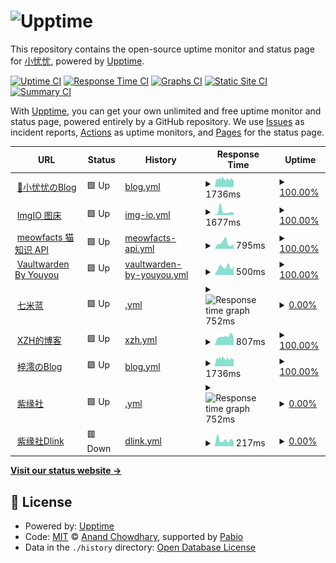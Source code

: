 # ![Upptime](https://img.jerryyang.link/2023/07/08/4.webp)

This repository contains the open-source uptime monitor and status page for [小忧忧](https://www.jerryyang.link), powered by [Upptime](https://github.com/upptime/upptime).

[![Uptime CI](https://github.com/jerryyang-git/Site-operation-detection/workflows/Uptime%20CI/badge.svg)](https://github.com/jerryyang-git/Site-operation-detection/actions?query=workflow%3A%22Uptime+CI%22)
[![Response Time CI](https://github.com/jerryyang-git/Site-operation-detection/workflows/Response%20Time%20CI/badge.svg)](https://github.com/jerryyang-git/Site-operation-detection/actions?query=workflow%3A%22Response+Time+CI%22)
[![Graphs CI](https://github.com/jerryyang-git/Site-operation-detection/workflows/Graphs%20CI/badge.svg)](https://github.com/jerryyang-git/Site-operation-detection/actions?query=workflow%3A%22Graphs+CI%22)
[![Static Site CI](https://github.com/jerryyang-git/Site-operation-detection/workflows/Static%20Site%20CI/badge.svg)](https://github.com/jerryyang-git/Site-operation-detection/actions?query=workflow%3A%22Static+Site+CI%22)
[![Summary CI](https://github.com/jerryyang-git/Site-operation-detection/workflows/Summary%20CI/badge.svg)](https://github.com/jerryyang-git/Site-operation-detection/actions?query=workflow%3A%22Summary+CI%22)

With [Upptime](https://upptime.js.org), you can get your own unlimited and free uptime monitor and status page, powered entirely by a GitHub repository. We use [Issues](https://github.com/jerryyang-git/Site-operation-detection/issues) as incident reports, [Actions](https://github.com/jerryyang-git/Site-operation-detection/actions) as uptime monitors, and [Pages](https://runtime.jerryyang.link) for the status page.

<!--start: status pages-->
<!-- This summary is generated by Upptime (https://github.com/upptime/upptime) -->
<!-- Do not edit this manually, your changes will be overwritten -->
<!-- prettier-ignore -->
| URL | Status | History | Response Time | Uptime |
| --- | ------ | ------- | ------------- | ------ |
| <img alt="" src="https://icons.duckduckgo.com/ip3/www.jerryyang.link.ico" height="13"> [👋小忧忧のBlog](https://www.jerryyang.link) | 🟩 Up | [blog.yml](https://github.com/youyou-sudo/Site-operation-detection/commits/HEAD/history/blog.yml) | <details><summary><img alt="Response time graph" src="./graphs/blog/response-time-week.png" height="20"> 1736ms</summary><br><a href="https://runtime.jerryyang.link/history/blog"><img alt="Response time 1549" src="https://img.shields.io/endpoint?url=https%3A%2F%2Fraw.githubusercontent.com%2Fyouyou-sudo%2FSite-operation-detection%2FHEAD%2Fapi%2Fblog%2Fresponse-time.json"></a><br><a href="https://runtime.jerryyang.link/history/blog"><img alt="24-hour response time 1779" src="https://img.shields.io/endpoint?url=https%3A%2F%2Fraw.githubusercontent.com%2Fyouyou-sudo%2FSite-operation-detection%2FHEAD%2Fapi%2Fblog%2Fresponse-time-day.json"></a><br><a href="https://runtime.jerryyang.link/history/blog"><img alt="7-day response time 1736" src="https://img.shields.io/endpoint?url=https%3A%2F%2Fraw.githubusercontent.com%2Fyouyou-sudo%2FSite-operation-detection%2FHEAD%2Fapi%2Fblog%2Fresponse-time-week.json"></a><br><a href="https://runtime.jerryyang.link/history/blog"><img alt="30-day response time 1549" src="https://img.shields.io/endpoint?url=https%3A%2F%2Fraw.githubusercontent.com%2Fyouyou-sudo%2FSite-operation-detection%2FHEAD%2Fapi%2Fblog%2Fresponse-time-month.json"></a><br><a href="https://runtime.jerryyang.link/history/blog"><img alt="1-year response time 1549" src="https://img.shields.io/endpoint?url=https%3A%2F%2Fraw.githubusercontent.com%2Fyouyou-sudo%2FSite-operation-detection%2FHEAD%2Fapi%2Fblog%2Fresponse-time-year.json"></a></details> | <details><summary><a href="https://runtime.jerryyang.link/history/blog">100.00%</a></summary><a href="https://runtime.jerryyang.link/history/blog"><img alt="All-time uptime 100.00%" src="https://img.shields.io/endpoint?url=https%3A%2F%2Fraw.githubusercontent.com%2Fyouyou-sudo%2FSite-operation-detection%2FHEAD%2Fapi%2Fblog%2Fuptime.json"></a><br><a href="https://runtime.jerryyang.link/history/blog"><img alt="24-hour uptime 99.98%" src="https://img.shields.io/endpoint?url=https%3A%2F%2Fraw.githubusercontent.com%2Fyouyou-sudo%2FSite-operation-detection%2FHEAD%2Fapi%2Fblog%2Fuptime-day.json"></a><br><a href="https://runtime.jerryyang.link/history/blog"><img alt="7-day uptime 100.00%" src="https://img.shields.io/endpoint?url=https%3A%2F%2Fraw.githubusercontent.com%2Fyouyou-sudo%2FSite-operation-detection%2FHEAD%2Fapi%2Fblog%2Fuptime-week.json"></a><br><a href="https://runtime.jerryyang.link/history/blog"><img alt="30-day uptime 100.00%" src="https://img.shields.io/endpoint?url=https%3A%2F%2Fraw.githubusercontent.com%2Fyouyou-sudo%2FSite-operation-detection%2FHEAD%2Fapi%2Fblog%2Fuptime-month.json"></a><br><a href="https://runtime.jerryyang.link/history/blog"><img alt="1-year uptime 100.00%" src="https://img.shields.io/endpoint?url=https%3A%2F%2Fraw.githubusercontent.com%2Fyouyou-sudo%2FSite-operation-detection%2FHEAD%2Fapi%2Fblog%2Fuptime-year.json"></a></details>
| <img alt="" src="https://icons.duckduckgo.com/ip3/imgio.jerryyang.link.ico" height="13"> [ImgIO 图床](https://imgio.jerryyang.link) | 🟩 Up | [img-io.yml](https://github.com/youyou-sudo/Site-operation-detection/commits/HEAD/history/img-io.yml) | <details><summary><img alt="Response time graph" src="./graphs/img-io/response-time-week.png" height="20"> 1677ms</summary><br><a href="https://runtime.jerryyang.link/history/img-io"><img alt="Response time 1209" src="https://img.shields.io/endpoint?url=https%3A%2F%2Fraw.githubusercontent.com%2Fyouyou-sudo%2FSite-operation-detection%2FHEAD%2Fapi%2Fimg-io%2Fresponse-time.json"></a><br><a href="https://runtime.jerryyang.link/history/img-io"><img alt="24-hour response time 1107" src="https://img.shields.io/endpoint?url=https%3A%2F%2Fraw.githubusercontent.com%2Fyouyou-sudo%2FSite-operation-detection%2FHEAD%2Fapi%2Fimg-io%2Fresponse-time-day.json"></a><br><a href="https://runtime.jerryyang.link/history/img-io"><img alt="7-day response time 1677" src="https://img.shields.io/endpoint?url=https%3A%2F%2Fraw.githubusercontent.com%2Fyouyou-sudo%2FSite-operation-detection%2FHEAD%2Fapi%2Fimg-io%2Fresponse-time-week.json"></a><br><a href="https://runtime.jerryyang.link/history/img-io"><img alt="30-day response time 1209" src="https://img.shields.io/endpoint?url=https%3A%2F%2Fraw.githubusercontent.com%2Fyouyou-sudo%2FSite-operation-detection%2FHEAD%2Fapi%2Fimg-io%2Fresponse-time-month.json"></a><br><a href="https://runtime.jerryyang.link/history/img-io"><img alt="1-year response time 1209" src="https://img.shields.io/endpoint?url=https%3A%2F%2Fraw.githubusercontent.com%2Fyouyou-sudo%2FSite-operation-detection%2FHEAD%2Fapi%2Fimg-io%2Fresponse-time-year.json"></a></details> | <details><summary><a href="https://runtime.jerryyang.link/history/img-io">100.00%</a></summary><a href="https://runtime.jerryyang.link/history/img-io"><img alt="All-time uptime 100.00%" src="https://img.shields.io/endpoint?url=https%3A%2F%2Fraw.githubusercontent.com%2Fyouyou-sudo%2FSite-operation-detection%2FHEAD%2Fapi%2Fimg-io%2Fuptime.json"></a><br><a href="https://runtime.jerryyang.link/history/img-io"><img alt="24-hour uptime 100.00%" src="https://img.shields.io/endpoint?url=https%3A%2F%2Fraw.githubusercontent.com%2Fyouyou-sudo%2FSite-operation-detection%2FHEAD%2Fapi%2Fimg-io%2Fuptime-day.json"></a><br><a href="https://runtime.jerryyang.link/history/img-io"><img alt="7-day uptime 100.00%" src="https://img.shields.io/endpoint?url=https%3A%2F%2Fraw.githubusercontent.com%2Fyouyou-sudo%2FSite-operation-detection%2FHEAD%2Fapi%2Fimg-io%2Fuptime-week.json"></a><br><a href="https://runtime.jerryyang.link/history/img-io"><img alt="30-day uptime 100.00%" src="https://img.shields.io/endpoint?url=https%3A%2F%2Fraw.githubusercontent.com%2Fyouyou-sudo%2FSite-operation-detection%2FHEAD%2Fapi%2Fimg-io%2Fuptime-month.json"></a><br><a href="https://runtime.jerryyang.link/history/img-io"><img alt="1-year uptime 100.00%" src="https://img.shields.io/endpoint?url=https%3A%2F%2Fraw.githubusercontent.com%2Fyouyou-sudo%2FSite-operation-detection%2FHEAD%2Fapi%2Fimg-io%2Fuptime-year.json"></a></details>
| <img alt="" src="https://icons.duckduckgo.com/ip3/meowfacts.jerryyang.link.ico" height="13"> [meowfacts 猫知识 API](https://meowfacts.jerryyang.link) | 🟩 Up | [meowfacts-api.yml](https://github.com/youyou-sudo/Site-operation-detection/commits/HEAD/history/meowfacts-api.yml) | <details><summary><img alt="Response time graph" src="./graphs/meowfacts-api/response-time-week.png" height="20"> 795ms</summary><br><a href="https://runtime.jerryyang.link/history/meowfacts-api"><img alt="Response time 832" src="https://img.shields.io/endpoint?url=https%3A%2F%2Fraw.githubusercontent.com%2Fyouyou-sudo%2FSite-operation-detection%2FHEAD%2Fapi%2Fmeowfacts-api%2Fresponse-time.json"></a><br><a href="https://runtime.jerryyang.link/history/meowfacts-api"><img alt="24-hour response time 666" src="https://img.shields.io/endpoint?url=https%3A%2F%2Fraw.githubusercontent.com%2Fyouyou-sudo%2FSite-operation-detection%2FHEAD%2Fapi%2Fmeowfacts-api%2Fresponse-time-day.json"></a><br><a href="https://runtime.jerryyang.link/history/meowfacts-api"><img alt="7-day response time 795" src="https://img.shields.io/endpoint?url=https%3A%2F%2Fraw.githubusercontent.com%2Fyouyou-sudo%2FSite-operation-detection%2FHEAD%2Fapi%2Fmeowfacts-api%2Fresponse-time-week.json"></a><br><a href="https://runtime.jerryyang.link/history/meowfacts-api"><img alt="30-day response time 832" src="https://img.shields.io/endpoint?url=https%3A%2F%2Fraw.githubusercontent.com%2Fyouyou-sudo%2FSite-operation-detection%2FHEAD%2Fapi%2Fmeowfacts-api%2Fresponse-time-month.json"></a><br><a href="https://runtime.jerryyang.link/history/meowfacts-api"><img alt="1-year response time 832" src="https://img.shields.io/endpoint?url=https%3A%2F%2Fraw.githubusercontent.com%2Fyouyou-sudo%2FSite-operation-detection%2FHEAD%2Fapi%2Fmeowfacts-api%2Fresponse-time-year.json"></a></details> | <details><summary><a href="https://runtime.jerryyang.link/history/meowfacts-api">100.00%</a></summary><a href="https://runtime.jerryyang.link/history/meowfacts-api"><img alt="All-time uptime 100.00%" src="https://img.shields.io/endpoint?url=https%3A%2F%2Fraw.githubusercontent.com%2Fyouyou-sudo%2FSite-operation-detection%2FHEAD%2Fapi%2Fmeowfacts-api%2Fuptime.json"></a><br><a href="https://runtime.jerryyang.link/history/meowfacts-api"><img alt="24-hour uptime 100.00%" src="https://img.shields.io/endpoint?url=https%3A%2F%2Fraw.githubusercontent.com%2Fyouyou-sudo%2FSite-operation-detection%2FHEAD%2Fapi%2Fmeowfacts-api%2Fuptime-day.json"></a><br><a href="https://runtime.jerryyang.link/history/meowfacts-api"><img alt="7-day uptime 100.00%" src="https://img.shields.io/endpoint?url=https%3A%2F%2Fraw.githubusercontent.com%2Fyouyou-sudo%2FSite-operation-detection%2FHEAD%2Fapi%2Fmeowfacts-api%2Fuptime-week.json"></a><br><a href="https://runtime.jerryyang.link/history/meowfacts-api"><img alt="30-day uptime 100.00%" src="https://img.shields.io/endpoint?url=https%3A%2F%2Fraw.githubusercontent.com%2Fyouyou-sudo%2FSite-operation-detection%2FHEAD%2Fapi%2Fmeowfacts-api%2Fuptime-month.json"></a><br><a href="https://runtime.jerryyang.link/history/meowfacts-api"><img alt="1-year uptime 100.00%" src="https://img.shields.io/endpoint?url=https%3A%2F%2Fraw.githubusercontent.com%2Fyouyou-sudo%2FSite-operation-detection%2FHEAD%2Fapi%2Fmeowfacts-api%2Fuptime-year.json"></a></details>
| <img alt="" src="https://icons.duckduckgo.com/ip3/vault.jerryyang.link.ico" height="13"> [Vaultwarden By Youyou](https://vault.jerryyang.link/) | 🟩 Up | [vaultwarden-by-youyou.yml](https://github.com/youyou-sudo/Site-operation-detection/commits/HEAD/history/vaultwarden-by-youyou.yml) | <details><summary><img alt="Response time graph" src="./graphs/vaultwarden-by-youyou/response-time-week.png" height="20"> 500ms</summary><br><a href="https://runtime.jerryyang.link/history/vaultwarden-by-youyou"><img alt="Response time 559" src="https://img.shields.io/endpoint?url=https%3A%2F%2Fraw.githubusercontent.com%2Fyouyou-sudo%2FSite-operation-detection%2FHEAD%2Fapi%2Fvaultwarden-by-youyou%2Fresponse-time.json"></a><br><a href="https://runtime.jerryyang.link/history/vaultwarden-by-youyou"><img alt="24-hour response time 534" src="https://img.shields.io/endpoint?url=https%3A%2F%2Fraw.githubusercontent.com%2Fyouyou-sudo%2FSite-operation-detection%2FHEAD%2Fapi%2Fvaultwarden-by-youyou%2Fresponse-time-day.json"></a><br><a href="https://runtime.jerryyang.link/history/vaultwarden-by-youyou"><img alt="7-day response time 500" src="https://img.shields.io/endpoint?url=https%3A%2F%2Fraw.githubusercontent.com%2Fyouyou-sudo%2FSite-operation-detection%2FHEAD%2Fapi%2Fvaultwarden-by-youyou%2Fresponse-time-week.json"></a><br><a href="https://runtime.jerryyang.link/history/vaultwarden-by-youyou"><img alt="30-day response time 559" src="https://img.shields.io/endpoint?url=https%3A%2F%2Fraw.githubusercontent.com%2Fyouyou-sudo%2FSite-operation-detection%2FHEAD%2Fapi%2Fvaultwarden-by-youyou%2Fresponse-time-month.json"></a><br><a href="https://runtime.jerryyang.link/history/vaultwarden-by-youyou"><img alt="1-year response time 559" src="https://img.shields.io/endpoint?url=https%3A%2F%2Fraw.githubusercontent.com%2Fyouyou-sudo%2FSite-operation-detection%2FHEAD%2Fapi%2Fvaultwarden-by-youyou%2Fresponse-time-year.json"></a></details> | <details><summary><a href="https://runtime.jerryyang.link/history/vaultwarden-by-youyou">100.00%</a></summary><a href="https://runtime.jerryyang.link/history/vaultwarden-by-youyou"><img alt="All-time uptime 98.15%" src="https://img.shields.io/endpoint?url=https%3A%2F%2Fraw.githubusercontent.com%2Fyouyou-sudo%2FSite-operation-detection%2FHEAD%2Fapi%2Fvaultwarden-by-youyou%2Fuptime.json"></a><br><a href="https://runtime.jerryyang.link/history/vaultwarden-by-youyou"><img alt="24-hour uptime 100.00%" src="https://img.shields.io/endpoint?url=https%3A%2F%2Fraw.githubusercontent.com%2Fyouyou-sudo%2FSite-operation-detection%2FHEAD%2Fapi%2Fvaultwarden-by-youyou%2Fuptime-day.json"></a><br><a href="https://runtime.jerryyang.link/history/vaultwarden-by-youyou"><img alt="7-day uptime 100.00%" src="https://img.shields.io/endpoint?url=https%3A%2F%2Fraw.githubusercontent.com%2Fyouyou-sudo%2FSite-operation-detection%2FHEAD%2Fapi%2Fvaultwarden-by-youyou%2Fuptime-week.json"></a><br><a href="https://runtime.jerryyang.link/history/vaultwarden-by-youyou"><img alt="30-day uptime 98.15%" src="https://img.shields.io/endpoint?url=https%3A%2F%2Fraw.githubusercontent.com%2Fyouyou-sudo%2FSite-operation-detection%2FHEAD%2Fapi%2Fvaultwarden-by-youyou%2Fuptime-month.json"></a><br><a href="https://runtime.jerryyang.link/history/vaultwarden-by-youyou"><img alt="1-year uptime 98.15%" src="https://img.shields.io/endpoint?url=https%3A%2F%2Fraw.githubusercontent.com%2Fyouyou-sudo%2FSite-operation-detection%2FHEAD%2Fapi%2Fvaultwarden-by-youyou%2Fuptime-year.json"></a></details>
| <img alt="" src="https://icons.duckduckgo.com/ip3/chirmyram.top.ico" height="13"> [七米蓝](https://chirmyram.top) | 🟩 Up | [.yml](https://github.com/youyou-sudo/Site-operation-detection/commits/HEAD/history/.yml) | <details><summary><img alt="Response time graph" src="./graphs//response-time-week.png" height="20"> 752ms</summary><br><a href="https://runtime.jerryyang.link/history/"><img alt="Response time 740" src="https://img.shields.io/endpoint?url=https%3A%2F%2Fraw.githubusercontent.com%2Fyouyou-sudo%2FSite-operation-detection%2FHEAD%2Fapi%2F%2Fresponse-time.json"></a><br><a href="https://runtime.jerryyang.link/history/"><img alt="24-hour response time 658" src="https://img.shields.io/endpoint?url=https%3A%2F%2Fraw.githubusercontent.com%2Fyouyou-sudo%2FSite-operation-detection%2FHEAD%2Fapi%2F%2Fresponse-time-day.json"></a><br><a href="https://runtime.jerryyang.link/history/"><img alt="7-day response time 752" src="https://img.shields.io/endpoint?url=https%3A%2F%2Fraw.githubusercontent.com%2Fyouyou-sudo%2FSite-operation-detection%2FHEAD%2Fapi%2F%2Fresponse-time-week.json"></a><br><a href="https://runtime.jerryyang.link/history/"><img alt="30-day response time 740" src="https://img.shields.io/endpoint?url=https%3A%2F%2Fraw.githubusercontent.com%2Fyouyou-sudo%2FSite-operation-detection%2FHEAD%2Fapi%2F%2Fresponse-time-month.json"></a><br><a href="https://runtime.jerryyang.link/history/"><img alt="1-year response time 740" src="https://img.shields.io/endpoint?url=https%3A%2F%2Fraw.githubusercontent.com%2Fyouyou-sudo%2FSite-operation-detection%2FHEAD%2Fapi%2F%2Fresponse-time-year.json"></a></details> | <details><summary><a href="https://runtime.jerryyang.link/history/">0.00%</a></summary><a href="https://runtime.jerryyang.link/history/"><img alt="All-time uptime 0.00%" src="https://img.shields.io/endpoint?url=https%3A%2F%2Fraw.githubusercontent.com%2Fyouyou-sudo%2FSite-operation-detection%2FHEAD%2Fapi%2F%2Fuptime.json"></a><br><a href="https://runtime.jerryyang.link/history/"><img alt="24-hour uptime 0.00%" src="https://img.shields.io/endpoint?url=https%3A%2F%2Fraw.githubusercontent.com%2Fyouyou-sudo%2FSite-operation-detection%2FHEAD%2Fapi%2F%2Fuptime-day.json"></a><br><a href="https://runtime.jerryyang.link/history/"><img alt="7-day uptime 0.00%" src="https://img.shields.io/endpoint?url=https%3A%2F%2Fraw.githubusercontent.com%2Fyouyou-sudo%2FSite-operation-detection%2FHEAD%2Fapi%2F%2Fuptime-week.json"></a><br><a href="https://runtime.jerryyang.link/history/"><img alt="30-day uptime 0.00%" src="https://img.shields.io/endpoint?url=https%3A%2F%2Fraw.githubusercontent.com%2Fyouyou-sudo%2FSite-operation-detection%2FHEAD%2Fapi%2F%2Fuptime-month.json"></a><br><a href="https://runtime.jerryyang.link/history/"><img alt="1-year uptime 0.00%" src="https://img.shields.io/endpoint?url=https%3A%2F%2Fraw.githubusercontent.com%2Fyouyou-sudo%2FSite-operation-detection%2FHEAD%2Fapi%2F%2Fuptime-year.json"></a></details>
| <img alt="" src="https://icons.duckduckgo.com/ip3/blog.xzh.gs.ico" height="13"> [XZH的博客](https://blog.xzh.gs) | 🟩 Up | [xzh.yml](https://github.com/youyou-sudo/Site-operation-detection/commits/HEAD/history/xzh.yml) | <details><summary><img alt="Response time graph" src="./graphs/xzh/response-time-week.png" height="20"> 807ms</summary><br><a href="https://runtime.jerryyang.link/history/xzh"><img alt="Response time 794" src="https://img.shields.io/endpoint?url=https%3A%2F%2Fraw.githubusercontent.com%2Fyouyou-sudo%2FSite-operation-detection%2FHEAD%2Fapi%2Fxzh%2Fresponse-time.json"></a><br><a href="https://runtime.jerryyang.link/history/xzh"><img alt="24-hour response time 734" src="https://img.shields.io/endpoint?url=https%3A%2F%2Fraw.githubusercontent.com%2Fyouyou-sudo%2FSite-operation-detection%2FHEAD%2Fapi%2Fxzh%2Fresponse-time-day.json"></a><br><a href="https://runtime.jerryyang.link/history/xzh"><img alt="7-day response time 807" src="https://img.shields.io/endpoint?url=https%3A%2F%2Fraw.githubusercontent.com%2Fyouyou-sudo%2FSite-operation-detection%2FHEAD%2Fapi%2Fxzh%2Fresponse-time-week.json"></a><br><a href="https://runtime.jerryyang.link/history/xzh"><img alt="30-day response time 794" src="https://img.shields.io/endpoint?url=https%3A%2F%2Fraw.githubusercontent.com%2Fyouyou-sudo%2FSite-operation-detection%2FHEAD%2Fapi%2Fxzh%2Fresponse-time-month.json"></a><br><a href="https://runtime.jerryyang.link/history/xzh"><img alt="1-year response time 794" src="https://img.shields.io/endpoint?url=https%3A%2F%2Fraw.githubusercontent.com%2Fyouyou-sudo%2FSite-operation-detection%2FHEAD%2Fapi%2Fxzh%2Fresponse-time-year.json"></a></details> | <details><summary><a href="https://runtime.jerryyang.link/history/xzh">100.00%</a></summary><a href="https://runtime.jerryyang.link/history/xzh"><img alt="All-time uptime 100.00%" src="https://img.shields.io/endpoint?url=https%3A%2F%2Fraw.githubusercontent.com%2Fyouyou-sudo%2FSite-operation-detection%2FHEAD%2Fapi%2Fxzh%2Fuptime.json"></a><br><a href="https://runtime.jerryyang.link/history/xzh"><img alt="24-hour uptime 100.00%" src="https://img.shields.io/endpoint?url=https%3A%2F%2Fraw.githubusercontent.com%2Fyouyou-sudo%2FSite-operation-detection%2FHEAD%2Fapi%2Fxzh%2Fuptime-day.json"></a><br><a href="https://runtime.jerryyang.link/history/xzh"><img alt="7-day uptime 100.00%" src="https://img.shields.io/endpoint?url=https%3A%2F%2Fraw.githubusercontent.com%2Fyouyou-sudo%2FSite-operation-detection%2FHEAD%2Fapi%2Fxzh%2Fuptime-week.json"></a><br><a href="https://runtime.jerryyang.link/history/xzh"><img alt="30-day uptime 100.00%" src="https://img.shields.io/endpoint?url=https%3A%2F%2Fraw.githubusercontent.com%2Fyouyou-sudo%2FSite-operation-detection%2FHEAD%2Fapi%2Fxzh%2Fuptime-month.json"></a><br><a href="https://runtime.jerryyang.link/history/xzh"><img alt="1-year uptime 100.00%" src="https://img.shields.io/endpoint?url=https%3A%2F%2Fraw.githubusercontent.com%2Fyouyou-sudo%2FSite-operation-detection%2FHEAD%2Fapi%2Fxzh%2Fuptime-year.json"></a></details>
| <img alt="" src="https://icons.duckduckgo.com/ip3/zil.ing.ico" height="13"> [梓澪のBlog](https://zil.ing) | 🟩 Up | [blog.yml](https://github.com/youyou-sudo/Site-operation-detection/commits/HEAD/history/blog.yml) | <details><summary><img alt="Response time graph" src="./graphs/blog/response-time-week.png" height="20"> 1736ms</summary><br><a href="https://runtime.jerryyang.link/history/blog"><img alt="Response time 1549" src="https://img.shields.io/endpoint?url=https%3A%2F%2Fraw.githubusercontent.com%2Fyouyou-sudo%2FSite-operation-detection%2FHEAD%2Fapi%2Fblog%2Fresponse-time.json"></a><br><a href="https://runtime.jerryyang.link/history/blog"><img alt="24-hour response time 1779" src="https://img.shields.io/endpoint?url=https%3A%2F%2Fraw.githubusercontent.com%2Fyouyou-sudo%2FSite-operation-detection%2FHEAD%2Fapi%2Fblog%2Fresponse-time-day.json"></a><br><a href="https://runtime.jerryyang.link/history/blog"><img alt="7-day response time 1736" src="https://img.shields.io/endpoint?url=https%3A%2F%2Fraw.githubusercontent.com%2Fyouyou-sudo%2FSite-operation-detection%2FHEAD%2Fapi%2Fblog%2Fresponse-time-week.json"></a><br><a href="https://runtime.jerryyang.link/history/blog"><img alt="30-day response time 1549" src="https://img.shields.io/endpoint?url=https%3A%2F%2Fraw.githubusercontent.com%2Fyouyou-sudo%2FSite-operation-detection%2FHEAD%2Fapi%2Fblog%2Fresponse-time-month.json"></a><br><a href="https://runtime.jerryyang.link/history/blog"><img alt="1-year response time 1549" src="https://img.shields.io/endpoint?url=https%3A%2F%2Fraw.githubusercontent.com%2Fyouyou-sudo%2FSite-operation-detection%2FHEAD%2Fapi%2Fblog%2Fresponse-time-year.json"></a></details> | <details><summary><a href="https://runtime.jerryyang.link/history/blog">100.00%</a></summary><a href="https://runtime.jerryyang.link/history/blog"><img alt="All-time uptime 100.00%" src="https://img.shields.io/endpoint?url=https%3A%2F%2Fraw.githubusercontent.com%2Fyouyou-sudo%2FSite-operation-detection%2FHEAD%2Fapi%2Fblog%2Fuptime.json"></a><br><a href="https://runtime.jerryyang.link/history/blog"><img alt="24-hour uptime 99.98%" src="https://img.shields.io/endpoint?url=https%3A%2F%2Fraw.githubusercontent.com%2Fyouyou-sudo%2FSite-operation-detection%2FHEAD%2Fapi%2Fblog%2Fuptime-day.json"></a><br><a href="https://runtime.jerryyang.link/history/blog"><img alt="7-day uptime 100.00%" src="https://img.shields.io/endpoint?url=https%3A%2F%2Fraw.githubusercontent.com%2Fyouyou-sudo%2FSite-operation-detection%2FHEAD%2Fapi%2Fblog%2Fuptime-week.json"></a><br><a href="https://runtime.jerryyang.link/history/blog"><img alt="30-day uptime 100.00%" src="https://img.shields.io/endpoint?url=https%3A%2F%2Fraw.githubusercontent.com%2Fyouyou-sudo%2FSite-operation-detection%2FHEAD%2Fapi%2Fblog%2Fuptime-month.json"></a><br><a href="https://runtime.jerryyang.link/history/blog"><img alt="1-year uptime 100.00%" src="https://img.shields.io/endpoint?url=https%3A%2F%2Fraw.githubusercontent.com%2Fyouyou-sudo%2FSite-operation-detection%2FHEAD%2Fapi%2Fblog%2Fuptime-year.json"></a></details>
| <img alt="" src="https://icons.duckduckgo.com/ip3/galzy.eu.org.ico" height="13"> [紫缘社](https://galzy.eu.org) | 🟩 Up | [.yml](https://github.com/youyou-sudo/Site-operation-detection/commits/HEAD/history/.yml) | <details><summary><img alt="Response time graph" src="./graphs//response-time-week.png" height="20"> 752ms</summary><br><a href="https://runtime.jerryyang.link/history/"><img alt="Response time 740" src="https://img.shields.io/endpoint?url=https%3A%2F%2Fraw.githubusercontent.com%2Fyouyou-sudo%2FSite-operation-detection%2FHEAD%2Fapi%2F%2Fresponse-time.json"></a><br><a href="https://runtime.jerryyang.link/history/"><img alt="24-hour response time 658" src="https://img.shields.io/endpoint?url=https%3A%2F%2Fraw.githubusercontent.com%2Fyouyou-sudo%2FSite-operation-detection%2FHEAD%2Fapi%2F%2Fresponse-time-day.json"></a><br><a href="https://runtime.jerryyang.link/history/"><img alt="7-day response time 752" src="https://img.shields.io/endpoint?url=https%3A%2F%2Fraw.githubusercontent.com%2Fyouyou-sudo%2FSite-operation-detection%2FHEAD%2Fapi%2F%2Fresponse-time-week.json"></a><br><a href="https://runtime.jerryyang.link/history/"><img alt="30-day response time 740" src="https://img.shields.io/endpoint?url=https%3A%2F%2Fraw.githubusercontent.com%2Fyouyou-sudo%2FSite-operation-detection%2FHEAD%2Fapi%2F%2Fresponse-time-month.json"></a><br><a href="https://runtime.jerryyang.link/history/"><img alt="1-year response time 740" src="https://img.shields.io/endpoint?url=https%3A%2F%2Fraw.githubusercontent.com%2Fyouyou-sudo%2FSite-operation-detection%2FHEAD%2Fapi%2F%2Fresponse-time-year.json"></a></details> | <details><summary><a href="https://runtime.jerryyang.link/history/">0.00%</a></summary><a href="https://runtime.jerryyang.link/history/"><img alt="All-time uptime 0.00%" src="https://img.shields.io/endpoint?url=https%3A%2F%2Fraw.githubusercontent.com%2Fyouyou-sudo%2FSite-operation-detection%2FHEAD%2Fapi%2F%2Fuptime.json"></a><br><a href="https://runtime.jerryyang.link/history/"><img alt="24-hour uptime 0.00%" src="https://img.shields.io/endpoint?url=https%3A%2F%2Fraw.githubusercontent.com%2Fyouyou-sudo%2FSite-operation-detection%2FHEAD%2Fapi%2F%2Fuptime-day.json"></a><br><a href="https://runtime.jerryyang.link/history/"><img alt="7-day uptime 0.00%" src="https://img.shields.io/endpoint?url=https%3A%2F%2Fraw.githubusercontent.com%2Fyouyou-sudo%2FSite-operation-detection%2FHEAD%2Fapi%2F%2Fuptime-week.json"></a><br><a href="https://runtime.jerryyang.link/history/"><img alt="30-day uptime 0.00%" src="https://img.shields.io/endpoint?url=https%3A%2F%2Fraw.githubusercontent.com%2Fyouyou-sudo%2FSite-operation-detection%2FHEAD%2Fapi%2F%2Fuptime-month.json"></a><br><a href="https://runtime.jerryyang.link/history/"><img alt="1-year uptime 0.00%" src="https://img.shields.io/endpoint?url=https%3A%2F%2Fraw.githubusercontent.com%2Fyouyou-sudo%2FSite-operation-detection%2FHEAD%2Fapi%2F%2Fuptime-year.json"></a></details>
| <img alt="" src="https://icons.duckduckgo.com/ip3/dlinkline.transmission2.eu.org.ico" height="13"> [紫缘社Dlink](https://dlinkline.transmission2.eu.org) | 🟥 Down | [dlink.yml](https://github.com/youyou-sudo/Site-operation-detection/commits/HEAD/history/dlink.yml) | <details><summary><img alt="Response time graph" src="./graphs/dlink/response-time-week.png" height="20"> 217ms</summary><br><a href="https://runtime.jerryyang.link/history/dlink"><img alt="Response time 559" src="https://img.shields.io/endpoint?url=https%3A%2F%2Fraw.githubusercontent.com%2Fyouyou-sudo%2FSite-operation-detection%2FHEAD%2Fapi%2Fdlink%2Fresponse-time.json"></a><br><a href="https://runtime.jerryyang.link/history/dlink"><img alt="24-hour response time 171" src="https://img.shields.io/endpoint?url=https%3A%2F%2Fraw.githubusercontent.com%2Fyouyou-sudo%2FSite-operation-detection%2FHEAD%2Fapi%2Fdlink%2Fresponse-time-day.json"></a><br><a href="https://runtime.jerryyang.link/history/dlink"><img alt="7-day response time 217" src="https://img.shields.io/endpoint?url=https%3A%2F%2Fraw.githubusercontent.com%2Fyouyou-sudo%2FSite-operation-detection%2FHEAD%2Fapi%2Fdlink%2Fresponse-time-week.json"></a><br><a href="https://runtime.jerryyang.link/history/dlink"><img alt="30-day response time 559" src="https://img.shields.io/endpoint?url=https%3A%2F%2Fraw.githubusercontent.com%2Fyouyou-sudo%2FSite-operation-detection%2FHEAD%2Fapi%2Fdlink%2Fresponse-time-month.json"></a><br><a href="https://runtime.jerryyang.link/history/dlink"><img alt="1-year response time 559" src="https://img.shields.io/endpoint?url=https%3A%2F%2Fraw.githubusercontent.com%2Fyouyou-sudo%2FSite-operation-detection%2FHEAD%2Fapi%2Fdlink%2Fresponse-time-year.json"></a></details> | <details><summary><a href="https://runtime.jerryyang.link/history/dlink">0.00%</a></summary><a href="https://runtime.jerryyang.link/history/dlink"><img alt="All-time uptime 0.00%" src="https://img.shields.io/endpoint?url=https%3A%2F%2Fraw.githubusercontent.com%2Fyouyou-sudo%2FSite-operation-detection%2FHEAD%2Fapi%2Fdlink%2Fuptime.json"></a><br><a href="https://runtime.jerryyang.link/history/dlink"><img alt="24-hour uptime 0.00%" src="https://img.shields.io/endpoint?url=https%3A%2F%2Fraw.githubusercontent.com%2Fyouyou-sudo%2FSite-operation-detection%2FHEAD%2Fapi%2Fdlink%2Fuptime-day.json"></a><br><a href="https://runtime.jerryyang.link/history/dlink"><img alt="7-day uptime 0.00%" src="https://img.shields.io/endpoint?url=https%3A%2F%2Fraw.githubusercontent.com%2Fyouyou-sudo%2FSite-operation-detection%2FHEAD%2Fapi%2Fdlink%2Fuptime-week.json"></a><br><a href="https://runtime.jerryyang.link/history/dlink"><img alt="30-day uptime 0.00%" src="https://img.shields.io/endpoint?url=https%3A%2F%2Fraw.githubusercontent.com%2Fyouyou-sudo%2FSite-operation-detection%2FHEAD%2Fapi%2Fdlink%2Fuptime-month.json"></a><br><a href="https://runtime.jerryyang.link/history/dlink"><img alt="1-year uptime 0.00%" src="https://img.shields.io/endpoint?url=https%3A%2F%2Fraw.githubusercontent.com%2Fyouyou-sudo%2FSite-operation-detection%2FHEAD%2Fapi%2Fdlink%2Fuptime-year.json"></a></details>

<!--end: status pages-->

[**Visit our status website →**](https://runtime.jerryyang.link)

## 📄 License

- Powered by: [Upptime](https://github.com/upptime/upptime)
- Code: [MIT](./LICENSE) © [Anand Chowdhary](https://anandchowdhary.com), supported by [Pabio](https://pabio.com)
- Data in the `./history` directory: [Open Database License](https://opendatacommons.org/licenses/odbl/1-0/)
